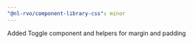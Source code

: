 ```yaml
---
"@nl-rvo/component-library-css": minor
---
```


Added Toggle component and helpers for margin and padding
